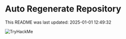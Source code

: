 # Auto Regenerate Repository

This README was last updated: 2025-01-01 12:49:32

 ![TryHackMe](https://tryhackme.com/badge/533634)